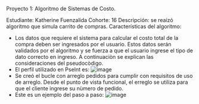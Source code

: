 Proyecto 1: Algoritmo de Sistemas de Costo.

Estudiante: Katherine Fuenzalida
Cohorte: 16
Descripción: se reaizó algoritmo que simula carrito de compras.
Características del algoritmo: 
- Los datos que requiere el sistema para calcular el costo total de la compra deben ser ingresados por el usuario. Estos datos serán validados por el algoritmo y se fuerza a que el usuario ingrese el tipo de dato correcto en ingreso. 
A continuaciòn se explican las consideraciones del pseudocòdigo.
- El perfil utilizado en PseInt es: ![image](https://github.com/user-attachments/assets/785b116e-c03e-4da5-8117-95fb518f774d)
- Se creó el bucle con arreglo pedidos para cumplir con requisitos de uso de arreglo. Desde el punto de vista funcional, el erreglo se utiliza para que el cliente ingrese su nùmero de pedido.
- Este es un ejemplo del paso a paso:
![image](https://github.com/user-attachments/assets/015a5914-4748-40de-b558-4004cb26fb68)
